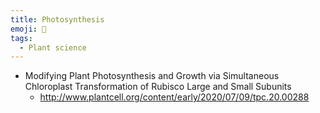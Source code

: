 ```yaml
---
title: Photosynthesis
emoji: 🌱
tags:
  - Plant science
---
```


* Modifying Plant Photosynthesis and Growth via Simultaneous Chloroplast Transformation of Rubisco Large and Small Subunits
    - http://www.plantcell.org/content/early/2020/07/09/tpc.20.00288